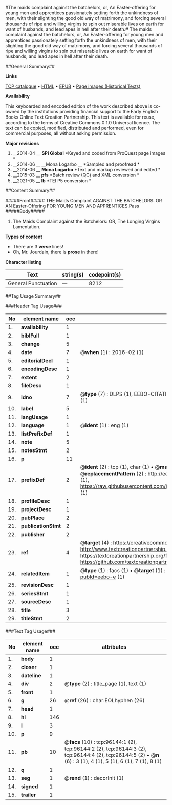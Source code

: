 #The maids complaint against the batchelors, or, An Easter-offering for young men and apprentices passionately setting forth the unkindness of men, with their slighting the good old way of matrimony, and forcing several thousands of ripe and willing virgins to spin out miserable lives on earth for want of husbands, and lead apes in hell after their death.#
The maids complaint against the batchelors, or, An Easter-offering for young men and apprentices passionately setting forth the unkindness of men, with their slighting the good old way of matrimony, and forcing several thousands of ripe and willing virgins to spin out miserable lives on earth for want of husbands, and lead apes in hell after their death.

##General Summary##

**Links**

[TCP catalogue](http://www.ota.ox.ac.uk/tcp/)  • 
[HTML](http://tei.it.ox.ac.uk/tcp/Texts-HTML/free/A51/A51375.html)  • 
[EPUB](http://tei.it.ox.ac.uk/tcp/Texts-EPUB/free/A51/A51375.epub) • 
[Page images (Historical Texts)](https://historicaltexts.jisc.ac.uk/eebo-12969015e)

**Availability**

This keyboarded and encoded edition of the work described above is co-owned by the
    institutions providing financial support to the Early English Books Online Text Creation
    Partnership. This text is available for reuse, according to the terms of  Creative Commons 0 1.0 Universal
    licence. The text can be copied, modified, distributed and performed, even for commercial
    purposes, all without asking permission.

**Major revisions**

1. __2014-04 __ __SPi Global__ *Keyed and coded from ProQuest page images *
1. __2014-06 __ __Mona Logarbo __ *Sampled and proofread *
1. __2014-06 __ __Mona Logarbo__ *Text and markup reviewed and edited *
1. __2015-03 __ __pfs__ *Batch review (QC) and XML conversion *
1. __2021-05 __ __lb__ *TEI P5 conversion *

##Content Summary##

#####Front#####
THE Maids Complaint AGAINST THE BATCHELORS: OR AN Easter-Offering FOR YOUNG MEN AND APPRENTICES.Pass
#####Body#####

1. The Maids Complaint against the Batchelors: OR, The Longing Virgins Lamentation.

**Types of content**

  * There are 3 **verse** lines!
  * Oh, Mr. Jourdain, there is **prose** in there!

**Character listing**


|Text|string(s)|codepoint(s)|
|---|---|---|
|General Punctuation|—|8212|

##Tag Usage Summary##

###Header Tag Usage###

|No|element name|occ|attributes|
|---|---|---|---|
|1.|__availability__|1||
|2.|__biblFull__|1||
|3.|__change__|5||
|4.|__date__|7| @__when__ (1) : 2016-02 (1)|
|5.|__editorialDecl__|1||
|6.|__encodingDesc__|1||
|7.|__extent__|2||
|8.|__fileDesc__|1||
|9.|__idno__|7| @__type__ (7) : DLPS (1), EEBO-CITATION (1), VID (1), EEBO-PROQUEST (1), STC (2), OCLC (1)|
|10.|__label__|5||
|11.|__langUsage__|1||
|12.|__language__|1| @__ident__ (1) : eng (1)|
|13.|__listPrefixDef__|1||
|14.|__note__|5||
|15.|__notesStmt__|2||
|16.|__p__|11||
|17.|__prefixDef__|2| @__ident__ (2) : tcp (1), char (1)  •  @__matchPattern__ (2) : ([0-9\-]+):([0-9IVX]+) (1), (.+) (1)  •  @__replacementPattern__ (2) : http://eebo.chadwyck.com/downloadtiff?vid=$1&page=$2 (1), https://raw.githubusercontent.com/textcreationpartnership/Texts/master/tcpchars.xml#$1 (1)|
|18.|__profileDesc__|1||
|19.|__projectDesc__|1||
|20.|__pubPlace__|2||
|21.|__publicationStmt__|2||
|22.|__publisher__|2||
|23.|__ref__|4| @__target__ (4) : https://creativecommons.org/publicdomain/zero/1.0/ (1), http://www.textcreationpartnership.org/docs/. (1), https://textcreationpartnership.org/faq/#faq05 (1), https://github.com/textcreationpartnership (1)|
|24.|__relatedItem__|1| @__type__ (1) : facs (1)  •  @__target__ (1) : https://data.historicaltexts.jisc.ac.uk/view?pubId=eebo-e (1)|
|25.|__revisionDesc__|1||
|26.|__seriesStmt__|1||
|27.|__sourceDesc__|1||
|28.|__title__|3||
|29.|__titleStmt__|2||


###Text Tag Usage###

|No|element name|occ|attributes|
|---|---|---|---|
|1.|__body__|1||
|2.|__closer__|1||
|3.|__dateline__|1||
|4.|__div__|2| @__type__ (2) : title_page (1), text (1)|
|5.|__front__|1||
|6.|__g__|26| @__ref__ (26) : char:EOLhyphen (26)|
|7.|__head__|1||
|8.|__hi__|146||
|9.|__l__|3||
|10.|__p__|9||
|11.|__pb__|10| @__facs__ (10) : tcp:96144:1 (2), tcp:96144:2 (2), tcp:96144:3 (2), tcp:96144:4 (2), tcp:96144:5 (2)  •  @__n__ (6) : 3 (1), 4 (1), 5 (1), 6 (1), 7 (1), 8 (1)|
|12.|__q__|1||
|13.|__seg__|1| @__rend__ (1) : decorInit (1)|
|14.|__signed__|1||
|15.|__trailer__|1||
